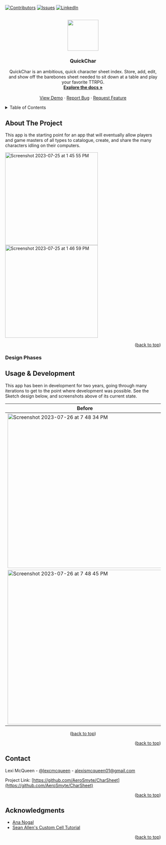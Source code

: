 <!-- Improved compatibility of back to top link: See: https://github.com/othneildrew/Best-README-Template/pull/73 -->
<a name="readme-top"></a>
<!--
*** Thanks for checking out the Best-README-Template. If you have a suggestion
*** that would make this better, please fork the repo and create a pull request
*** or simply open an issue with the tag "enhancement".
*** Don't forget to give the project a star!
*** Thanks again! Now go create something AMAZING! :D
-->



<!-- PROJECT SHIELDS -->
<!--
*** I'm using markdown "reference style" links for readability.
*** Reference links are enclosed in brackets [ ] instead of parentheses ( ).
*** See the bottom of this document for the declaration of the reference variables
*** for contributors-url, forks-url, etc. This is an optional, concise syntax you may use.
*** https://www.markdownguide.org/basic-syntax/#reference-style-links
-->
[![Contributors][contributors-shield]][contributors-url]
[![Issues][issues-shield]][issues-url]
[![LinkedIn][linkedin-shield]][linkedin-url]



<!-- PROJECT LOGO -->
<br />
<div align="center">
  <a href="[https://github.com/AeroSmyte/CharSheet/tree/main]">
  <img width="100" src="https://github.com/AeroSmyte/QuickChar/assets/10874878/6d45bd74-e70f-486a-a687-83199dd2973c)">
<!--     <img src="images/logo.png" alt="Logo" width="80" height="80"> -->
  </a>

<h3 align="center">QuickChar</h3>

  <p align="center">
    QuickChar is an ambitious, quick character sheet index. Store, add, edit, and show off the barebones sheet needed to sit down at a table and play your favorite TTRPG.
    <br />
    <a href="[https://github.com/AeroSmyte/CharSheet/tree/main]"><strong>Explore the docs »</strong></a>
    <br />
    <br />
    <a href="https://github.com/AeroSmyte/CharSheet">View Demo</a>
    ·
    <a href="https://github.com/AeroSmyte/CharSheet/issues">Report Bug</a>
    ·
    <a href="https://github.com/AeroSmyte/CharSheet/issues">Request Feature</a>
  </p>
</div>



<!-- TABLE OF CONTENTS -->
<details>
  <summary>Table of Contents</summary>
  <ol>
    <li>
      <a href="#about-the-project">About The Project</a>
      <ul>
        <li><a href="#built-with">Design Phases</a></li>
      </ul>
    </li>
    <li><a href="#usage">Usage</a></li>
    <li><a href="#license">License</a></li>
    <li><a href="#contact">Contact</a></li>
    <li><a href="#acknowledgments">Acknowledgments</a></li>
  </ol>
</details>



<!-- ABOUT THE PROJECT -->
## About The Project

This app is the starting point for an app that will eventually allow players and game masters of all types to catalogue, create, and share the many characters idling on their computers. 

<img width="300" alt="Screenshot 2023-07-25 at 1 45 55 PM" src="https://github.com/AeroSmyte/QuickChar/assets/10874878/c5b4dbfa-9d00-457b-a3bd-d42dcc106d9e"> <img width="300" alt="Screenshot 2023-07-25 at 1 46 59 PM" src="https://github.com/AeroSmyte/QuickChar/assets/10874878/9eea61cb-f6c2-4ec7-b315-91ea12f2c7e8"> 

<p align="right">(<a href="#readme-top">back to top</a>)</p>


### Design Phases

  



<!-- USAGE EXAMPLES -->
## Usage & Development

This app has been in development for two years, going through many iterations to get to the point where development was possible. See the Sketch design below, and screenshots above of its current state.

| Before | After |
| ------------- |-------------|
| <img width="500" alt="Screenshot 2023-07-26 at 7 48 34 PM" src="https://github.com/AeroSmyte/QuickChar/assets/10874878/32505566-d1e0-4402-82c6-c9726e33208a">| <img width="300" alt="Screenshot 2023-07-25 at 1 45 55 PM" src="https://github.com/AeroSmyte/QuickChar/assets/10874878/c5b4dbfa-9d00-457b-a3bd-d42dcc106d9e">|
| <img width="500" alt="Screenshot 2023-07-26 at 7 48 45 PM" src="https://github.com/AeroSmyte/QuickChar/assets/10874878/9ebb9cfa-959e-4f29-9039-3b5f3cb56d03"> |<img width="300" alt="Screenshot 2023-07-25 at 1 46 59 PM" src="https://github.com/AeroSmyte/QuickChar/assets/10874878/9eea61cb-f6c2-4ec7-b315-91ea12f2c7e8">|

<p align="center">(<a href="#readme-top">back to top</a>)</p>

<p align="right">(<a href="#readme-top">back to top</a>)</p>

<!-- LICENSE 
## License

Distributed under the MIT License. See `LICENSE.txt` for more information.

<p align="right">(<a href="#readme-top">back to top</a>)</p>

-->



<!-- CONTACT -->
## Contact

Lexi McQueen - [@lexcmcqueen](https://twitter.com/lexcmcqueen) - alexismcqueen01@gmail.com

Project Link: [https://github.com/AeroSmyte/CharSheet](https://github.com/AeroSmyte/CharSheet)

<p align="right">(<a href="#readme-top">back to top</a>)</p>



<!-- ACKNOWLEDGMENTS -->
## Acknowledgments

* [Ana Nogal](https://github.com/ananogal)
* [Sean Allen's Custom Cell Tutorial](https://www.youtube.com/watch?v=k5rupivxnMA&list=PL8seg1JPkqgHyWCBHwXGmfysQpEQTfC3z&t=135)

<p align="right">(<a href="#readme-top">back to top</a>)</p>



<!-- MARKDOWN LINKS & IMAGES -->
<!-- https://www.markdownguide.org/basic-syntax/#reference-style-links -->
[contributors-shield]: https://img.shields.io/github/contributors/AeroSmyte/QuickChar.svg?style=for-the-badge
[contributors-url]: https://github.com/AeroSmyte/QuickChar/graphs/contributors
[stars-shield]: https://img.shields.io/github/stars/AeroSmyte/QuickChar.svg?style=for-the-badge
[stars-url]: https://github.com/AeroSmyte/QuickChar/stargazers
[issues-shield]: https://img.shields.io/github/issues/AeroSmyte/QuickChar.svg?style=for-the-badge
[issues-url]: https://github.com/AeroSmyte/QuickChar/issues
[license-shield]: https://img.shields.io/github/license/github_username/repo_name.svg?style=for-the-badge
[license-url]: https://github.com/github_username/repo_name/blob/master/LICENSE.txt
[linkedin-shield]: https://img.shields.io/badge/-LinkedIn-black.svg?style=for-the-badge&logo=linkedin&colorB=555
[linkedin-url]: [https://linkedin.com/in/alexis-mcqueen-34070b149]
